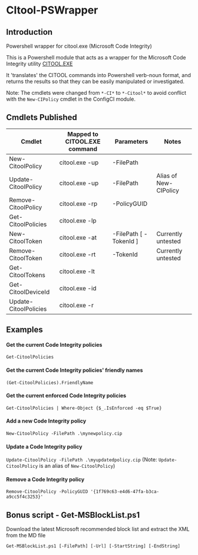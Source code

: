 # CItool-PSWrapper

## Introduction

Powershell wrapper for citool.exe (Microsoft Code Integrity)

This is a Powershell module that acts as a wrapper for the Microsoft Code Integrity utility [CITOOL.EXE](https://learn.microsoft.com/en-us/windows/security/application-security/application-control/windows-defender-application-control/operations/citool-commands)

It 'translates' the CITOOL commands into Powershell verb-noun format, and returns the results so that they can be easily manipulated or investigated.

Note: The cmdlets were changed from `*-CI*` to `*-Citool*` to avoid conflict with the `New-CIPolicy` cmdlet in the ConfigCI module. 

## Cmdlets Published

| Cmdlet | Mapped to CITOOL.EXE command | Parameters | Notes |
| ------ | ---------------------------- | ---------- |----- |
| New-CitoolPolicy | citool.exe -up | -FilePath <path to CIP file> | |
| Update-CitoolPolicy | citool.exe -up | -FilePath <path to CIP file> | Alias of New-CIPolicy |
| Remove-CitoolPolicy | citool.exe -rp | -PolicyGUID <guid of policy> | |
| Get-CitoolPolicies | citool.exe -lp | | |
| New-CitoolToken | citool.exe -at | -FilePath <path to token file> [ -TokenId <token ID> ] | Currently untested |
| Remove-CitoolToken | citool.exe -rt | -TokenId <token ID> | Currently untested |
| Get-CitoolTokens | citool.exe -lt | | |
| Get-CitoolDeviceId | citool.exe -id | | |
| Update-CitoolPolicies | citool.exe -r | | |

## Examples

#### Get the current Code Integrity policies
`Get-CitoolPolicies`


#### Get the current Code Integrity policies' friendly names
`(Get-CitoolPolicies).FriendlyName`


#### Get the current enforced Code Integrity policies
`Get-CitoolPolicies | Where-Object {$_.IsEnforced -eq $True}`


#### Add a new Code Integrity policy
`New-CitoolPolicy -FilePath .\mynewpolicy.cip`


#### Update a Code Integrity policy
`Update-CitoolPolicy -FilePath .\myupdatedpolicy.cip`
(Note: `Update-CitoolPolicy` is an alias of `New-CitoolPolicy`)


#### Remove a Code Integrity policy
`Remove-CitoolPolicy -PolicyGUID '{1f769c63-e4d6-47fa-b3ca-a9cc5f4c3253}' `

## Bonus script - Get-MSBlockList.ps1

Download the latest Microsoft recommended block list and extract the XML from the MD file

`Get-MSBlockList.ps1 [-FilePath] [-Url] [-StartString] [-EndString]`
